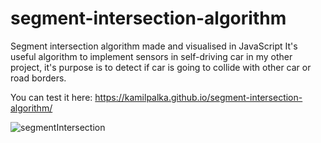 # segment-intersection-algorithm
Segment intersection algorithm made and visualised in JavaScript
It's useful algorithm to implement sensors in self-driving car in my other project, it's purpose is to detect if car is going to collide with other car or road borders.

You can test it here: https://kamilpalka.github.io/segment-intersection-algorithm/

![segmentIntersection](https://github.com/kamilpalka/segment-intersection-algorithm/assets/49127696/b58fe86e-ab72-4c91-8304-84b9527b1dfa)

